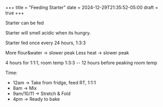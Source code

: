 +++
title = "Feeding Starter"
date = 2024-12-29T21:35:52-05:00
draft = true
+++

Starter can be fed 

Starter will smell acidic when its hungry.

Starter fed once every 24 hours, 1:3:3


More flour&water -> slower peak
Less heat -> slower peak

4 hours for 1:1:1, room temp
1:3:3 -- 12 hours before peaking room temp


Time:
- 12am -> Take from fridge, feed RT, 1:1:1
- 8am -> Mix
- 9am/10/11 -> Stretch & Fold
- 4pm -> Ready to bake

